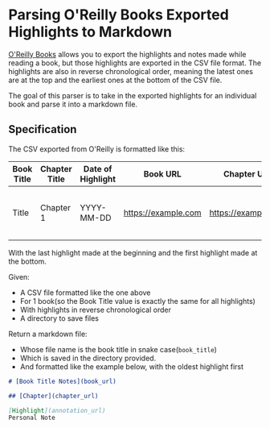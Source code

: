 # Parsing O'Reilly Books Exported Highlights to Markdown

[O'Reilly Books](https://learning.oreilly.com/home/) allows you to export the highlights and notes made while reading a book, but those highlights are exported in the CSV file format. The highlights are also in reverse chronological order, meaning the latest ones are at the top and the earliest ones at the bottom of the CSV file.

The goal of this parser is to take in the exported highlights for an individual book and parse it into a markdown file.


## Specification

The CSV exported from O'Reilly is formatted like this:

| Book Title | Chapter Title | Date of Highlight | Book URL | Chapter URL | Annotation URL | Highlight | Personal Note |
|------------|---------------|-------------------|----------|-------------|----------------|-----------|---------------|
| Title | Chapter 1 | YYYY-MM-DD | https://example.com | https://example.com  | https://example.com | Text that was highlighted | Any notes made about the text |


With the last highlight made at the beginning and the first highlight made at the bottom.

Given:
- A CSV file formatted like the one above
- For 1 book(so the Book Title value is exactly the same for all highlights)
- With highlights in reverse chronological order
- A directory to save files

Return a markdown file:
- Whose file name is the book title in snake case(`book_title`)
- Which is saved in the directory provided.
- And formatted like the example below, with the oldest highlight first


```md
# [Book Title Notes](book_url)

## [Chapter](chapter_url)

[Highlight](annotation_url)
Personal Note

```


